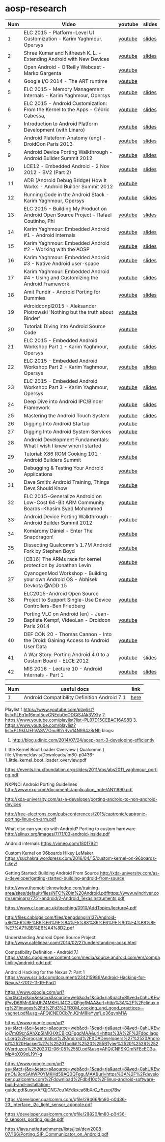 # aosp-research

Num |                                  Video                                                     |                                                         youtube                                         | slides
--- | ------------------------------------------------------------------------------------------ | ------------------------------------------------------------------------------------------------------- | -----------------------------------------------------------------------------------------------
1   | ELC 2015 - Platform-Level UI Customization - Karim Yaghmour, Opersys                       | [youtube](https://www.youtube.com/watch?v=icHT3t0P3lw)                                                  | [slides](http://elinux.org/images/2/2b/Platform-Level_UI_Customization.pdf)
2   | Shree Kumar and Nitheesh K. L. - Extending Android with New Devices                        | [youtube](https://www.youtube.com/watch?v=hezmo93-tU4)                                                  | [slides](https://www.slideshare.net/ShreeKumar1/extending-android-with-new-devices)
3   | Open Android - O'Reilly Webcast - Marko Gargenta                                           | [youtube](https://www.youtube.com/watch?v=6TpxrZo1FjA&list=PLOrIbKcQAgbnWyrE3EVF2QPlf4CvThk6A)          | 
4   | Google I/O 2014 - The ART runtime                                                          | [youtube](https://www.youtube.com/watch?v=EBlTzQsUoOw&index=10&list=PLd70x3t8N-h6TjgeOT60nnyTQ2u1p1cWL) | 
5   | ELC 2015 - Memory Management Internals - Karim Yaghmour, Opersys                           | [youtube](https://www.youtube.com/watch?v=0BLLt_U5pus&list=PLzHJsAe4ulQr0HY2weezuHJSubzqh2McJ)          | [slides](http://elinux.org/images/e/e9/Memory_Management_Internals.pdf)
6   | ELC 2015 - Android Customization: From the Kernel to the Apps - Cédric Cabessa,            | [youtube](https://www.youtube.com/watch?v=o64puvBxgYM&index=3&list=PLp0nAUdhWcr5xQnM5Jaay5NccBlUE6Z8V)  | [slides](http://elinux.org/images/f/fb/Android_Customization-_From_the_Kernel_to_the_Apps.pdf)
7   | Introduction to Android Platform Development (with Linaro)                                 | [youtube](https://www.youtube.com/watch?v=wS2VxHQkeT4&index=6&list=PLp0nAUdhWcr5xQnM5Jaay5NccBlUE6Z8V)  | [slides](https://wiki.linaro.org/Events/LinaroConnectQ3.11/Presentations?action=AttachFile&do=get&target=Introduction_to_Android_Platform_Development.pdf)
8   | Android Plateform Anatomy (eng) - DroidCon Paris 2013                                      | [youtube](https://www.youtube.com/watch?v=UBHz-noN60I)                                                  | [slides](https://www.slideshare.net/gxben/droidcon-2013-france-android-platform-anatomy)
9   | Android Device Porting Walkthrough - Android Builder Summit 2012                           | [youtube](https://www.youtube.com/watch?v=mvxYt3AkbrE&t=17s)                                            | [slides](https://events.linuxfoundation.org/images/stories/pdf/lf_abs12_zores.pdf)
10  | LCE12 - Embedded Android - 2 Nov 2012 - BV2 (Part 2)                                       | [youtube](https://www.youtube.com/watch?v=mdpjEAu76jE&t=263s)                                           | [slides](https://events.linuxfoundation.org/images/stories/pdf/lf_abs12_kobayashi.pdf)
11  | ADB (Android Debug Bridge) How It Works - Android Builder Summit 2012                      | [youtube](https://www.youtube.com/watch?v=0y8Xn5NfpLY&index=3&list=PL89H05C9GvZ-CbEkj2CFuwNlHvql0qB_p)  |
12  | Running Code in the Android Stack - Karim Yaghmour, Opersys                                | [youtube](https://www.youtube.com/watch?v=D5D5_Cghkv0&list=PLrWvSmw0_Zf2Y9PH3rsFZra_g1Zo9Yk2h&index=1)  | [slides](http://events.linuxfoundation.org/sites/events/files/slides/running-code-in-android-clean-131030.pdf)
13  | ELC 2015 - Building My Product on Android Open Source Project - Rafael Coutinho, Phi       | [youtube](https://www.youtube.com/watch?v=yUOzBvtXEgE&t=132s)                                           | [slides](http://elinux.org/images/2/29/Customizing_AOSP_for_my_Device.pdf)
14  | Karim Yaghmour: Embedded Android #1 - Android Internals                                    | [youtube](https://www.youtube.com/watch?v=KLUXPxxJc5c)                                                  | [slides](https://www.slideshare.net/opersys/embedded-android-workshop-part-1-at-linaro-connect-asia-2013)
15  | Karim Yaghmour: Embedded Android #2 - Working with the AOSP                                | [youtube](https://www.youtube.com/watch?v=LimC0XpeT0k)                                                  | [slides](https://www.slideshare.net/opersys/working-with-the-aosp-linaro-connect-asia-2013)
16  | Karim Yaghmour: Embedded Android #3 - Native Android user-space                            | [youtube](https://www.youtube.com/watch?v=lHeMfFAFI-I&t=880s)                                           | [slides](https://www.slideshare.net/opersys/native-android-userspace-part-of-the-embedded-android-workshop-at-linaro-connect-asia-2013)
17  | Karim Yaghmour: Embedded Android #4 - Using and Customizing the Android Framework          | [youtube](https://www.youtube.com/watch?v=XwRy8Kv3vDQ&t=7s)                                             | [slides](https://www.slideshare.net/opersys/using-and-customizing-the-android-framework-part-4-of-embedded-android-workshop-at-linaro-connect-asia-2013)
18  | Amit Pundir - Android Porting for Dummies                                                  | [youtube](https://www.youtube.com/watch?v=JD1V3AQC0GQ)                                                  | [slides](https://www.slideshare.net/pundiramit/android-porting-for-dummies)
19  | #droidconpl2015 - Aleksander Piotrowski 'Nothing but the truth about Binder'               | [youtube](https://www.youtube.com/watch?v=l4OlJqJDpkk)                      
20  | Tutorial: Diving into Android Source Code                                                  | [youtube](https://www.youtube.com/watch?v=NsqFOSzoYE8)                 
21  | ELC 2015 - Embedded Android Workshop Part 1 - Karim Yaghmour, Opersys                      | [youtube](https://www.youtube.com/watch?v=dEKYZUgorWQ&t=115s)                                           | [slides](https://www.slideshare.net/opersys/embedded-android-workshop-46338344)
22  | ELC 2015 - Embedded Android Workshop Part 2 - Karim Yaghmour, Opersys                      | [youtube](https://www.youtube.com/watch?v=TBNz2LN_58s)                                                  | [slides](https://www.slideshare.net/opersys/embedded-android-workshop-46338344)
23  | ELC 2015 - Embedded Android Workshop Part 3 - Karim Yaghmour, Opersys                      | [youtube](https://www.youtube.com/watch?v=qaI2upEFuoc)                                                  | [slides](https://www.slideshare.net/opersys/embedded-android-workshop-46338344)
24  | Deep Dive into Android IPC/Binder Framework                                                | [youtube](https://www.youtube.com/watch?v=LBqpXaivRmY&list=PLp8TnZfz-r1761W5cksOx6488Io7F-Eky&index=1)  | [slides](https://events.linuxfoundation.org/images/stories/slides/abs2013_gargentas.pdf)
25  | Mastering the Android Touch System                                                         | [youtube](https://www.youtube.com/watch?v=EZAoJU-nUyI)                                                  | [slides](http://files.cnblogs.com/files/sunzn/PRE_andevcon_mastering-the-android-touch-system.pdf)
26  | Digging Into Android Startup                                                               | [youtube](https://www.youtube.com/watch?annotation_id=annotation_1433316763&feature=iv&src_vid=GFtoxou13J8&v=5SQP0qfUDjI)                                          
27  | Digging Into Android System Services                                                       | [youtube](https://www.youtube.com/watch?v=M6extgmQQNw)
28  | Android Development Fundamentals: What I wish I knew when I started                        | [youtube](https://www.youtube.com/watch?v=h3gPo7qFOFw)
29  | Tutorial: X86 ROM Cooking 101 - Android Builders Summit                                    | [youtube](https://www.youtube.com/watch?v=7iLeBD33Fo0)
30  | Debugging & Testing Your Android Applications                                              | [youtube](https://www.youtube.com/watch?v=AJVolvNwHL8)
31  | Dave Smith: Android Training, Things Devs Should Know                                      | [youtube](https://www.youtube.com/watch?v=GFtoxou13J8)
32  | ELC 2015-Generalize Android on Low-Cost 64-Bit ARM Community Boards-Khasim Syed Mohammed   | [youtube](https://www.youtube.com/watch?v=u2Ef3bfyT6s)
33  | Android Device Porting Walkthrough - Android Builder Summit 2012                           | [youtube](https://www.youtube.com/watch?v=mvxYt3AkbrE)
34  | Komáromy Dániel - Enter The Snapdragon!                                                    | [youtube](https://www.youtube.com/watch?v=2wJRnewVE-g)
35  | Dissecting Qualcomm's 1.7M Android Fork by Stephen Boyd                                    | [youtube](https://www.youtube.com/watch?v=JnGL85SglbA)
36  | [CB16] The ARMs race for kernel protection by Jonathan Levin                               | [youtube](https://www.youtube.com/watch?v=7qSr5p3wJ_8)
37  | CyanogenMod Workshop - Building your own Android OS - Abhisek Devkota @ADD 15              | [youtube](https://www.youtube.com/watch?v=AUMyXknowhY)
38  | ELC2015-Android Open Source Project to Support Single-Use Device Controllers-Ben Friedberg | [youtube](https://www.youtube.com/watch?v=thzj0OtGb9E&t=466s)
39  | Porting VLC on Android (en) - Jean-Baptiste Kempf, VideoLan - Droidcon Paris 2014          | [youtube](https://www.youtube.com/watch?v=NoWV2JdoNnc)
40  | DEF CON 20 - Thomas Cannon - Into the Droid: Gaining Access to Android User Data           | [youtube](https://www.youtube.com/watch?v=MOYqgIhQ3y0)
41  | A War Story: Porting Android 4.0 to a Custom Board - ELCE 2012                             | [youtube](https://www.youtube.com/watch?v=LBgRmZOV-tc)           | [slides](http://elinux.org/images/f/ff/Porting_Android_4.0_to_a_Custom_Board.pdf)
42  | MIS 2016 - Lecture 10 - Android Internals - Part 1                                         | [youtube](https://www.youtube.com/watch?v=BXqoz-qIcbk)           | [slides](https://github.com/floe/mobile-information-systems/blob/master/10-android-internals.odp)

Num |           useful docs                               |            link 
--- | --------------------------------------------------- | ------------------------ 
1   | Android Compatibility Definition Android 7.1        | [here](https://static.googleusercontent.com/media/source.android.com/en//compatibility/android-cdd.pdf)                                                 



Playlist
1.https://www.youtube.com/playlist?list=PLEq1q16moI5uvGNEdu0eODGiSJAk3VXfy
2. https://www.youtube.com/playlist?list=PL07D15CEBAC16A98B
3. https://www.youtube.com/playlist?list=PL9kDJEhVASV7Onu9l2rRvo14N9S4z8rNh
blogs:
1. http://blog.udinic.com/2014/07/24/aosp-part-3-developing-efficiently



Little Kernel Boot Loader Overview ( Qualcomm )
file:///home/davis/Downloads/lm80-p0436-1_little_kernel_boot_loader_overview.pdf





https://events.linuxfoundation.org/slides/2011/abs/abs2011_yaghmour_porting.pdf



NXPNCI Android Porting Guidelines
http://www.nxp.com/documents/application_note/AN11690.pdf


http://xda-university.com/as-a-developer/porting-android-to-non-android-devices



http://free-electrons.com/pub/conferences/2015/captronic/captronic-porting-linux-on-arm.pdf

What else can you do with Android?
Porting to custom hardware
http://elinux.org/images/7/71/03-android-inside.pdf

Android internals
https://vimeo.com/18017921

Custom Kernel on 96boards Hikey LeMaker
https://suchakra.wordpress.com/2016/04/15/custom-kernel-on-96boards-hikey/


Getting Started: Building Android From Source
http://xda-university.com/as-a-developer/getting-started-building-android-from-source

http://www.themobileknowledge.com/training-area/sites/default/files/NFC%20in%20Android.pdfhttps://www.windriver.com/seminars/7751-android/2-Android_TexasInstruments.pdf

https://www.cl.cam.ac.uk/teaching/0910/AddTopics/lecture4.pdf

http://files.cnblogs.com/files/pengdonglin137/Android-x86%E6%9E%B6%E6%9E%84%E5%88%86%E6%9E%90%E4%B8%8E%E7%A7%BB%E6%A4%8D2.pdf

Understanding Android Open Source Project
http://www.cafelinear.com/2014/02/27/understanding-aosp.html





Compatibility Definition - Android 7.1
https://static.googleusercontent.com/media/source.android.com/en//compatibility/android-cdd.pdf


Android Hacking for the Nexus 7: Part  1
https://www.scribd.com/document/234215989/Android-Hacking-for-Nexus7-2012-11-19-Part1

https://www.google.com/url?sa=t&rct=j&q=&esrc=s&source=web&cd=1&cad=rja&uact=8&ved=0ahUKEwjPvvD69MnSAhUh74MKHUI4C3UQFggfMAA&url=http%3A%2F%2Felinux.org%2Fimages%2Fd%2Fd3%2FROM_cooking_and_good_practices--vagnet.pdf&usg=AFQjCNEOCb7nJQhM8leYysfj_q36qvnM1A


https://www.google.com/url?sa=t&rct=j&q=&esrc=s&source=web&cd=1&cad=rja&uact=8&ved=0ahUKEwioj7mQ9cnSAhXp5IMKHXtCBjcQFggcMAA&url=https%3A%2F%2Fdoc.lagout.org%2Fprogrammation%2FAndroid%2FXDADevelopers%27%2520Android%2520Hacker%27s%2520Toolkit%2520%255BTyler%2520%2526%2520Verduzco%25202012-06-05%255D.pdf&usg=AFQjCNFSKOmNFEcEC3a-MpXpXO9oL19Y-g


https://www.google.com/url?sa=t&rct=j&q=&esrc=s&source=web&cd=1&cad=rja&uact=8&ved=0ahUKEwjrnOfJ9cnSAhWP0YMKHd59AQ0QFgguMAA&url=https%3A%2F%2Fdeveloper.qualcomm.com%2Fdownload%2Fdb410c%2Flinux-android-software-build-and-installation-guide.pdf&usg=AFQjCNG7cu1AYdkxea6IbXrC_r5zupj7Bw

https://developer.qualcomm.com/qfile/29466/lm80-p0436-23_interface_i2c_light_sensor_appnote.pdf


https://developer.qualcomm.com/qfile/28820/lm80-p0436-9_sensors_porting_guide.pdf


https://java.net/attachments/lists/jitsi/dev/2008-07/166/Porting_SIP_Communicator_on_Android.pdf
